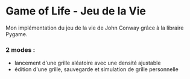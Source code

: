 # Game of Life - Jeu de la Vie

Mon implémentation du jeu de la vie de John Conway grâce à la libraire Pygame.

### 2 modes :
- lancement d'une grille aléatoire avec une densité ajustable
- édition d'une grille, sauvegarde et simulation de grille personnelle
